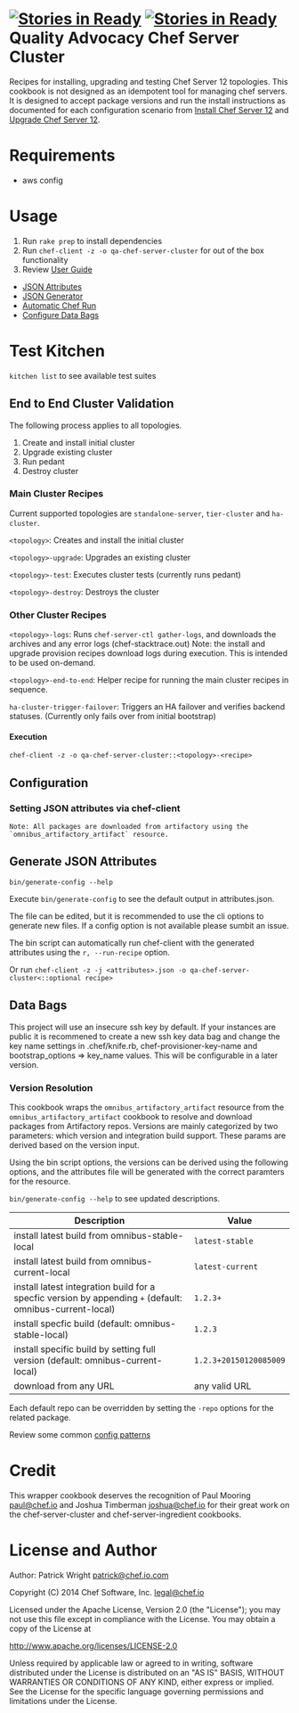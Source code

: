 [![Stories in Ready](https://badge.waffle.io/chef/qa-chef-server-cluster.svg?label=ready&title=Ready)](http://waffle.io/chef/qa-chef-server-cluster)
[![Stories in Ready](https://badge.waffle.io/chef/qa-chef-server-cluster.svg?label=in%20progress&title=In%20Progress)](http://waffle.io/chef/qa-chef-server-cluster)
Quality Advocacy Chef Server Cluster
========
Recipes for installing, upgrading and testing Chef Server 12 topologies.  This cookbook is not designed as an idempotent
tool for managing chef servers. It is designed to accept package versions and run the install instructions
as documented for each configuration scenario from [Install Chef Server 12](https://docs.chef.io/install_server.html) and
[Upgrade Chef Server 12](https://docs.chef.io/upgrade_server.html).

# Requirements
* aws config

# Usage
1. Run `rake prep` to install dependencies
1. Run `chef-client -z -o qa-chef-server-cluster` for out of the box functionality
1. Review [User Guide](docs/user-guide.md)
 * [JSON Attributes](docs/user-guide.md#setting-json-attributes-via-chef-client)
 * [JSON Generator](docs/user-guide.md#generate-json-attributes)
 * [Automatic Chef Run](docs/user-guide.md#initiate-chef-run-with-generated-config)
 * [Configure Data Bags](docs/user-guide.md#data-bags)

# Test Kitchen
`kitchen list` to see available test suites

## End to End Cluster Validation
The following process applies to all topologies.

1. Create and install initial cluster
1. Upgrade existing cluster
1. Run pedant
1. Destroy cluster

### Main Cluster Recipes
Current supported topologies are `standalone-server`, `tier-cluster` and `ha-cluster`.

`<topology>`: Creates and install the initial cluster

`<topology>-upgrade`: Upgrades an existing cluster

`<topology>-test`: Executes cluster tests (currently runs pedant)

`<topology>-destroy`: Destroys the cluster

### Other Cluster Recipes
`<topology>-logs`: Runs `chef-server-ctl gather-logs`, and downloads the archives and any error logs (chef-stacktrace.out)
Note: the install and upgrade provision recipes download logs during execution.  This is intended to be used on-demand.

`<topology>-end-to-end`: Helper recipe for running the main cluster recipes in sequence.

`ha-cluster-trigger-failover`: Triggers an HA failover and verifies backend statuses. (Currently only fails over from initial bootstrap)

#### Execution
`chef-client -z -o qa-chef-server-cluster::<topology>-<recipe>`

## Configuration
### Setting JSON attributes via chef-client

```
Note: All packages are downloaded from artifactory using the `omnibus_artifactory_artifact` resource.
```
## Generate JSON Attributes
`bin/generate-config --help`

Execute `bin/generate-config` to see the default output in attributes.json.

The file can be edited, but it is recommended to use the cli options to generate new files.  If a config option is not available please sumbit an issue.

The bin script can automatically run chef-client with the generated attributes using the `r, --run-recipe` option.

Or run `chef-client -z -j <attributes>.json -o qa-chef-server-cluster<::optional recipe>`

## Data Bags
This project will use an insecure ssh key by default.  If your instances are public it is recommened to create a new ssh key data bag
and change the key name settings in .chef/knife.rb, chef-provisioner-key-name and bootstrap_options => key_name values.  This will be
configurable in a later version.

### Version Resolution
This cookbook wraps the `omnibus_artifactory_artifact` resource from the `omnibus_artifactory_artifact` cookbook to resolve and download packages from Artifactory repos.
Versions are mainly categorized by two parameters: which version and integration build support.  These params are derived based on the version input.

Using the bin script options, the versions can be derived using the following options, and the attributes file will be generated with the correct paramters for the resource.

`bin/generate-config --help` to see updated descriptions.

|Description|Value|
|-----------|-----|
|install latest build from omnibus-stable-local|`latest-stable`|
|install latest build from omnibus-current-local|`latest-current`|
|install latest integration build for a specfic version by appending `+` (default: omnibus-current-local)|`1.2.3+`|
|install specfic build (default: omnibus-stable-local)|`1.2.3`|
|install specific build by setting full version (default: omnibus-current-local)|`1.2.3+20150120085009`|
|download from any URL | any valid URL |

Each default repo can be overridden by setting the `-repo` options for the related package.

Review some common [config patterns](config-patterns.md)

# Credit
This wrapper cookbook deserves the recognition of Paul Mooring <paul@chef.io> and 
Joshua Timberman <joshua@chef.io> for their great work on the chef-server-cluster and chef-server-ingredient cookbooks.

# License and Author
Author: Patrick Wright patrick@chef.io.com

Copyright (C) 2014 Chef Software, Inc. legal@chef.io

Licensed under the Apache License, Version 2.0 (the "License"); you may not use this file except in compliance with the License. You may obtain a copy of the License at

http://www.apache.org/licenses/LICENSE-2.0

Unless required by applicable law or agreed to in writing, software distributed under the License is distributed on an "AS IS" BASIS, WITHOUT WARRANTIES OR CONDITIONS OF ANY KIND, either express or implied. See the License for the specific language governing permissions and limitations under the License.
